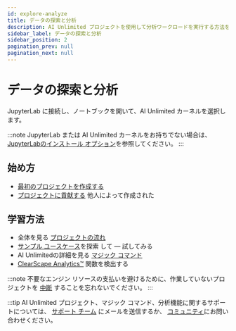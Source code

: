 ```yaml
---
id: explore-analyze
title: データの探索と分析
description: AI Unlimited プロジェクトを使用して分析ワークロードを実行する方法を学習します。
sidebar_label: データの探索と分析
sidebar_position: 2
pagination_prev: null
pagination_next: null
---
```


# データの探索と分析

JupyterLab に接続し、ノートブックを開いて、AI Unlimited カーネルを選択します。

:::note
JupyterLab または AI Unlimited カーネルをお持ちでない場合は、 [JupyterLabのインストール オプション](../resources/jupyterlab)を参照してください。
:::

## 始め方
- [最初のプロジェクトを作成する](./create-first-project.md)
- [プロジェクトに貢献する](./collaborate-project) 他人によって作成された


## 学習方法
- 全体を見る [プロジェクトの流れ](./project-flow.md)
- [サンプル ユースケース](./example-projects.md)を探索 して — 試してみる
- AI Unlimitedの詳細を見る [マジック コマンド](./magic-commands.md)
- [ClearScape Analytics™](https://docs.teradata.com/access/sources/dita/topic?dita:mapPath=phg1621910019905.ditamap&dita:ditavalPath=pny1626732985837.ditaval&dita:topicPath=gma1702668333653.dita) 関数を検出する

:::note
不要なエンジン リソースの支払いを避けるために、作業していないプロジェクトを [中断](../manage-ai-unlimited/suspend-and-restore-project.md) することを忘れないでください。
:::

:::tip
AI Unlimited プロジェクト、マジック コマンド、分析機能に関するサポートについては、 <a href="mailto:aiunlimited.support@Teradata.com">サポート チーム</a> にメールを送信するか、 [コミュニティ](https://support.teradata.com/community?id=community_forum&sys_id=b0aba91597c329d0e6d2bd8c1253affa)にお問い合わせください。

